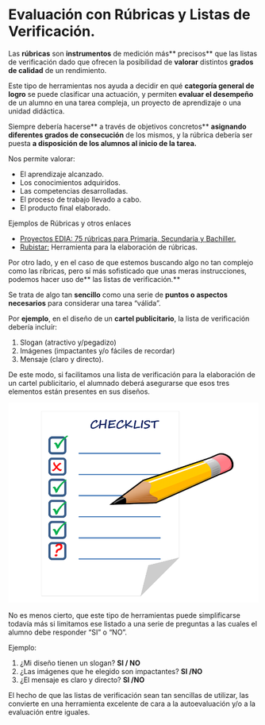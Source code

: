 # Evaluación con Rúbricas y Listas de Verificación.

Las **rúbricas** son **instrumentos** de medición más** precisos** que las listas de verificación dado que ofrecen la posibilidad de **valorar** distintos **grados de calidad** de un rendimiento.

Este tipo de herramientas nos ayuda a decidir en qué **categoría general de logro** se puede clasificar una actuación, y permiten **evaluar el desempeño** de un alumno en una tarea compleja, un proyecto de aprendizaje o una unidad didáctica.

Siempre debería hacerse** a través de objetivos concretos** **asignando diferentes grados de consecución** de los mismos, y la rúbrica debería ser puesta **a disposición de los alumnos al inicio de la tarea.**

Nos permite valorar:

* El aprendizaje alcanzado.
* Los conocimientos adquiridos. 
* Las competencias desarrolladas. 
* El proceso de trabajo llevado a cabo.
* El producto final elaborado. 

Ejemplos de Rúbricas y otros enlaces

* [Proyectos EDIA: 75 rúbricas para Primaria, Secundaria y Bachiller.](http://cedec.educalab.es/rubricas/)
* [Rubistar:](http://rubistar.4teachers.org/index.php) Herramienta para la elaboración de rúbricas.

Por otro lado, y en el caso de que estemos buscando algo no tan complejo como las ríbricas, pero sí más sofisticado que unas meras instrucciones, podemos hacer uso de** las listas de verificación.**

Se trata de algo tan **sencillo** como una serie de **puntos o aspectos necesarios** para considerar una tarea “válida”.

Por **ejemplo**, en el diseño de un **cartel publicitario**, la lista de verificación debería incluír:

1. Slogan \(atractivo y/pegadizo\)
2. Imágenes \(impactantes y/o fáciles de recordar\)
3. Mensaje \(claro y directo\). 

De este modo, si facilitamos una lista de verificación para la elaboración de un cartel publicitario, el alumnado deberá asegurarse que esos tres elementos están presentes en sus diseños.

![](/assets/checklist-911841_960_720.webp)

No es menos cierto, que este tipo de herramientas puede simplificarse todavía más si limitamos ese listado a una serie de preguntas a las cuales el alumno debe responder “SI” o “NO”.

Ejemplo:

1. ¿Mi diseño tienen un slogan? **SI / NO**
2. ¿Las imágenes que he elegido son impactantes? **SI /NO**
3. ¿El mensaje es claro y directo? **SI /NO**

El hecho de que las listas de verificación sean tan sencillas de utilizar, las convierte en una herramienta excelente de cara a la autoevaluación y/o a la evaluación entre iguales.

